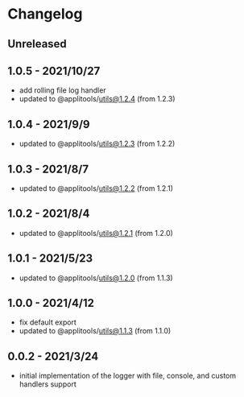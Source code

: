 # Changelog

## Unreleased


## 1.0.5 - 2021/10/27

- add rolling file log handler
- updated to @applitools/utils@1.2.4 (from 1.2.3)

## 1.0.4 - 2021/9/9

- updated to @applitools/utils@1.2.3 (from 1.2.2)

## 1.0.3 - 2021/8/7

- updated to @applitools/utils@1.2.2 (from 1.2.1)

## 1.0.2 - 2021/8/4

- updated to @applitools/utils@1.2.1 (from 1.2.0)

## 1.0.1 - 2021/5/23

- updated to @applitools/utils@1.2.0 (from 1.1.3)

## 1.0.0 - 2021/4/12

- fix default export
- updated to @applitools/utils@1.1.3 (from 1.1.0)

## 0.0.2 - 2021/3/24

- initial implementation of the logger with file, console, and custom handlers support